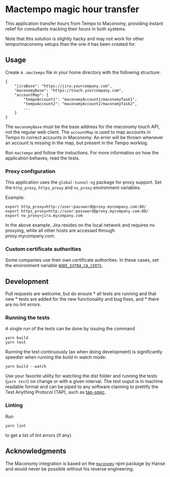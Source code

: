 # Mactempo magic hour transfer

This application transfer hours from Tempo to Maconomy, providing instant
relief for consultants tracking their hours in both systems.

Note that this solution is slightly hacky and may not work for other
tempo/maconomy setups than the one it has been created for.


## Usage

Create a `.mactempo` file in your home directory with the following structure:
```
{
	"jiraBase": "https://jira.yourcompany.com",
	"maconomyBase": "https://touch.yourcompany.com",
	"accountMap": {
        "tempoAccount1": "maconomyAccount1/maconomyTask1",
        "tempoAccount2": "maconomyAccount2/maconomyTask2",
        ...
	}
}
```

The `maconomyBase` must be the base address for the maconomy touch API, not the
regular web client. The `accountMap` is used to map accounts in Tempo to correct
accounts in Maconomy. An error will be thrown whenever an account is missing in
the map, but present in the Tempo worklog.

Run `mactempo` and follow the instuctions. For more information on how the
application behaves, read the tests.

### Proxy configuration

This application uses the `global-tunnel-ng` package for proxy support. Set the
`http_proxy`, `https_proxy` and `no_proxy` environment variables.

Example:
```
export http_proxy=http://user:password@proxy.mycompany.com:80/
export https_proxy=http://user:password@proxy.mycompany.com:80/
export no_proxy=jira.mycompany.com
```

In the above example, Jira resides on the local network and requires no
proxying, while all other hosts are accessed through proxy.mycompany.com.


### Custom certificate authorities

Some companies use their own certificate authorities. In these cases, set the
environment variable
[`NODE_EXTRA_CA_CERTS`](https://nodejs.org/api/cli.html#cli_node_extra_ca_certs_file).

## Development

Pull requests are welcome, but do ensure
    * all tests are running and that new
    * tests are added for the new functionality and bug fixes, and
    * there are no lint errors.

### Running the tests

A single run of the tests can be done by issuing the command
```
yarn build
yarn test
```

Running the test continuously (as when doing development) is significantly
speedier when running the build in watch mode:
```
yarn build --watch
```
Use your favorite utility for watching the dist folder and running the tests
(`yarn test`) on change or with a given interval. The test ouput is in machine
readable format and can be piped to any software claiming to prettify the Test
Anything Protocol (TAP), such as
[tap-spec](https://github.com/scottcorgan/tap-spec).

### Linting

Run
```
yarn lint
```
to get a list of lint errors (if any).

## Acknowledgments

The Maconomy integration is based on the
[`maconomy`](https://github.com/Hanse/maconomy) npm package by Hanse and
would never be possible without his reverse engineering.
